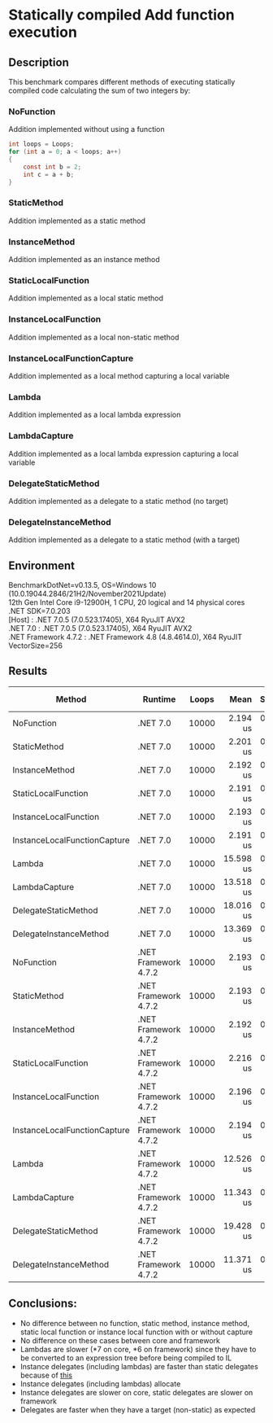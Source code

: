 # Statically compiled Add function execution

## Description
This benchmark compares different methods of executing statically compiled code calculating the sum of two integers by:
### NoFunction
Addition implemented without using a function
```csharp
int loops = Loops;
for (int a = 0; a < loops; a++)
{
    const int b = 2;
    int c = a + b;
}
```
### StaticMethod
Addition implemented as a static method
### InstanceMethod
Addition implemented as an instance method
### StaticLocalFunction
Addition implemented as a local static method
### InstanceLocalFunction
Addition implemented as a local non-static method
### InstanceLocalFunctionCapture
Addition implemented as a local method capturing a local variable
### Lambda
Addition implemented as a local lambda expression
### LambdaCapture
Addition implemented as a local lambda expression capturing a local variable
### DelegateStaticMethod
Addition implemented as a delegate to a static method (no target)
### DelegateInstanceMethod
Addition implemented as a delegate to a static method (with a target)

## Environment
<p>
BenchmarkDotNet=v0.13.5, OS=Windows 10 (10.0.19044.2846/21H2/November2021Update)<br/>
12th Gen Intel Core i9-12900H, 1 CPU, 20 logical and 14 physical cores<br/>
.NET SDK=7.0.203<br/>
  [Host]               : .NET 7.0.5 (7.0.523.17405), X64 RyuJIT AVX2<br/>
  .NET 7.0             : .NET 7.0.5 (7.0.523.17405), X64 RyuJIT AVX2<br/>
  .NET Framework 4.7.2 : .NET Framework 4.8 (4.8.4614.0), X64 RyuJIT VectorSize=256<br/>
</p>

## Results
|                       Method |              Runtime | Loops |      Mean |    StdDev | Ratio | Allocated | Alloc Ratio |
|----------------------------- |--------------------- |------ |----------:|----------:|------:|----------:|------------:|
|                   NoFunction |             .NET 7.0 | 10000 |  2.194 us | 0.0029 us |  1.00 |         - |          NA |
|                 StaticMethod |             .NET 7.0 | 10000 |  2.201 us | 0.0147 us |  1.00 |         - |          NA |
|               InstanceMethod |             .NET 7.0 | 10000 |  2.192 us | 0.0030 us |  1.00 |         - |          NA |
|          StaticLocalFunction |             .NET 7.0 | 10000 |  2.191 us | 0.0035 us |  1.00 |         - |          NA |
|        InstanceLocalFunction |             .NET 7.0 | 10000 |  2.193 us | 0.0041 us |  1.00 |         - |          NA |
| InstanceLocalFunctionCapture |             .NET 7.0 | 10000 |  2.191 us | 0.0027 us |  1.00 |         - |          NA |
|                       Lambda |             .NET 7.0 | 10000 | 15.598 us | 0.1847 us |  7.11 |         - |          NA |
|                LambdaCapture |             .NET 7.0 | 10000 | 13.518 us | 0.1165 us |  6.16 |      64 B |          NA |
|         DelegateStaticMethod |             .NET 7.0 | 10000 | 18.016 us | 0.1761 us |  8.22 |         - |          NA |
|       DelegateInstanceMethod |             .NET 7.0 | 10000 | 13.369 us | 0.0783 us |  6.10 |      64 B |          NA |
|                   NoFunction | .NET Framework 4.7.2 | 10000 |  2.193 us | 0.0053 us |  1.00 |         - |          NA |
|                 StaticMethod | .NET Framework 4.7.2 | 10000 |  2.193 us | 0.0051 us |  1.00 |         - |          NA |
|               InstanceMethod | .NET Framework 4.7.2 | 10000 |  2.192 us | 0.0032 us |  1.00 |         - |          NA |
|          StaticLocalFunction | .NET Framework 4.7.2 | 10000 |  2.216 us | 0.0402 us |  1.01 |         - |          NA |
|        InstanceLocalFunction | .NET Framework 4.7.2 | 10000 |  2.196 us | 0.0058 us |  1.00 |         - |          NA |
| InstanceLocalFunctionCapture | .NET Framework 4.7.2 | 10000 |  2.194 us | 0.0026 us |  1.00 |         - |          NA |
|                       Lambda | .NET Framework 4.7.2 | 10000 | 12.526 us | 0.2414 us |  5.74 |         - |          NA |
|                LambdaCapture | .NET Framework 4.7.2 | 10000 | 11.343 us | 0.1038 us |  5.18 |      64 B |          NA |
|         DelegateStaticMethod | .NET Framework 4.7.2 | 10000 | 19.428 us | 0.2500 us |  8.85 |         - |          NA |
|       DelegateInstanceMethod | .NET Framework 4.7.2 | 10000 | 11.371 us | 0.1170 us |  5.19 |      64 B |          NA |

## Conclusions:
- No difference between no function, static method, instance method, static local function or instance local function with or without capture
- No difference on these cases between core and framework
- Lambdas are slower (*7 on core, *6 on framework) since they have to be converted to an expression tree before being compiled to IL
- Instance delegates (including lambdas) are faster than static delegates because of [this](https://stackoverflow.com/a/42187448/446279)
- Instance delegates (including lambdas) allocate
- Instance delegates are slower on core, static delegates are slower on framework
- Delegates are faster when they have a target (non-static) as expected
